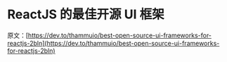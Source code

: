 # ReactJS 的最佳开源 UI 框架

原文：[https://dev.to/thammuio/best-open-source-ui-frameworks-for-reactjs-2bln](https://dev.to/thammuio/best-open-source-ui-frameworks-for-reactjs-2bln)